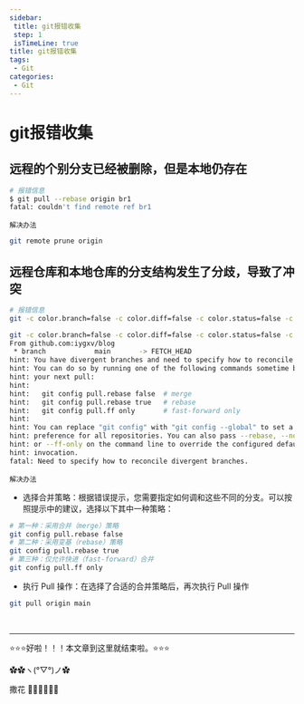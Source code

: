 ```yaml
---
sidebar: 
 title: git报错收集
 step: 1
 isTimeLine: true
title: git报错收集
tags:
 - Git
categories:
 - Git
---
```


# git报错收集

## 远程的个别分支已经被删除，但是本地仍存在
```bash
# 报错信息
$ git pull --rebase origin br1
fatal: couldn't find remote ref br1
```

`解决办法`

```bash
git remote prune origin
```

## 远程仓库和本地仓库的分支结构发生了分歧，导致了冲突
```bash
# 报错信息
git -c color.branch=false -c color.diff=false -c color.status=false -c diff.mnemonicprefix=false -c core.quotepath=false -c credential.helper=sourcetree fetch origin 

git -c color.branch=false -c color.diff=false -c color.status=false -c diff.mnemonicprefix=false -c core.quotepath=false -c credential.helper=sourcetree pull origin main 
From github.com:iygxv/blog
 * branch            main       -> FETCH_HEAD
hint: You have divergent branches and need to specify how to reconcile them.
hint: You can do so by running one of the following commands sometime before
hint: your next pull:
hint: 
hint:   git config pull.rebase false  # merge
hint:   git config pull.rebase true   # rebase
hint:   git config pull.ff only       # fast-forward only
hint: 
hint: You can replace "git config" with "git config --global" to set a default
hint: preference for all repositories. You can also pass --rebase, --no-rebase,
hint: or --ff-only on the command line to override the configured default per
hint: invocation.
fatal: Need to specify how to reconcile divergent branches.
```

`解决办法`
- 选择合并策略：根据错误提示，您需要指定如何调和这些不同的分支。可以按照提示中的建议，选择以下其中一种策略：
```bash
# 第一种：采用合并（merge）策略
git config pull.rebase false
# 第二种：采用变基（rebase）策略
git config pull.rebase true
# 第三种：仅允许快进（fast-forward）合并
git config pull.ff only
```
- 执行 Pull 操作：在选择了合适的合并策略后，再次执行 Pull 操作
  
```bash
git pull origin main
```


<br/>
<hr />

⭐️⭐️⭐️好啦！！！本文章到这里就结束啦。⭐️⭐️⭐️

✿✿ヽ(°▽°)ノ✿

撒花 🌸🌸🌸🌸🌸🌸
